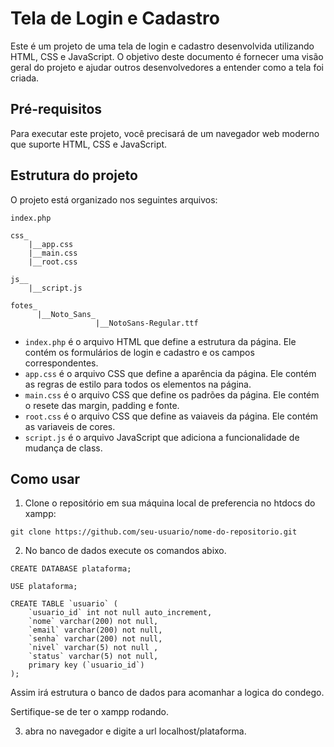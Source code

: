# Tela de Login e Cadastro

Este é um projeto de uma tela de login e cadastro desenvolvida utilizando HTML, CSS e JavaScript. O objetivo deste documento é fornecer uma visão geral do projeto e ajudar outros desenvolvedores a entender como a tela foi criada.

## Pré-requisitos

Para executar este projeto, você precisará de um navegador web moderno que suporte HTML, CSS e JavaScript.

## Estrutura do projeto

O projeto está organizado nos seguintes arquivos:

```
index.php

css_
    |__app.css
    |__main.css
    |__root.css

js__
    |__script.js

fotes_
      |__Noto_Sans_
                   |__NotoSans-Regular.ttf

```

- `index.php` é o arquivo HTML que define a estrutura da página. Ele contém os formulários de login e cadastro e os campos correspondentes.
- `app.css` é o arquivo CSS que define a aparência da página. Ele contém as regras de estilo para todos os elementos na página.
- `main.css` é o arquivo CSS que define os padrões da página. Ele contém o resete das margin, padding e fonte.
- `root.css` é o arquivo CSS que define as vaiaveis da página. Ele contém as variaveis de cores.
- `script.js` é o arquivo JavaScript que adiciona a funcionalidade de mudança de class.

## Como usar

1. Clone o repositório em sua máquina local de preferencia no htdocs do xampp:

```
git clone https://github.com/seu-usuario/nome-do-repositorio.git
```

2. No banco de dados execute os comandos abixo.
```
CREATE DATABASE plataforma;

USE plataforma;

CREATE TABLE `usuario` (
	`usuario_id` int not null auto_increment,
    `nome` varchar(200) not null,
    `email` varchar(200) not null,
    `senha` varchar(200) not null,
    `nivel` varchar(5) not null ,
    `status` varchar(5) not null,
    primary key (`usuario_id`)
);

```

Assim irá estrutura o banco de dados para acomanhar a logica do condego.

Sertifique-se de ter o xampp rodando.

3. abra no navegador e digite a url localhost/plataforma.



